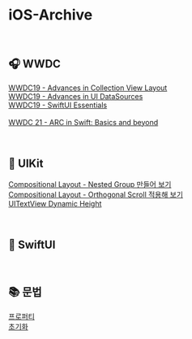 # iOS-Archive

</br>

## 🎧 WWDC 

[WWDC19 - Advances in Collection View Layout](https://velog.io/@vvkkiie/WWDC-19-Advances-in-Collection-View-Layout) 
</br>
[WWDC19 - Advances in UI DataSources](https://velog.io/@vvkkiie/WWDC-19-Advances-in-UI-DataSources)
</br>
[WWDC19 - SwiftUI Essentials](https://picturesque-egret-903.notion.site/SwiftUI-Essentials-90c7d552265a4cb9a492c3276883bec6)
</br>
</br>
[WWDC 21 - ARC in Swift: Basics and beyond](https://velog.io/@vvkkiie/WWDC21-ARC-in-Swift-Basics-and-beyond)
  
</br>

## 🍎 UIKit

  [Compositional Layout - Nested Group 만들어 보기](https://github.com/minnnidev/iOS-Archive/tree/main/Compositional-Layout/Compositional-Layout/Presentation/NestedGroup)
  </br>
  [Compositional Layout - Orthogonal Scroll 적용해 보기](https://github.com/minnnidev/iOS-Archive/tree/main/Compositional-Layout/Compositional-Layout/Presentation/OrthogonalScroll)
  </br>
  [UITextView Dynamic Height](https://velog.io/@vvkkiie/iOSSwift-UITextView-dynamic-height)
 
</br>

## 🍏 SwiftUI

</br>

## 📚 문법

[프로퍼티](https://picturesque-egret-903.notion.site/672e496f7e714f2aa65f1132bad43cf5)
</br>
[초기화](https://picturesque-egret-903.notion.site/db0cf002cadc44cf82283a21eff2c9c5)
